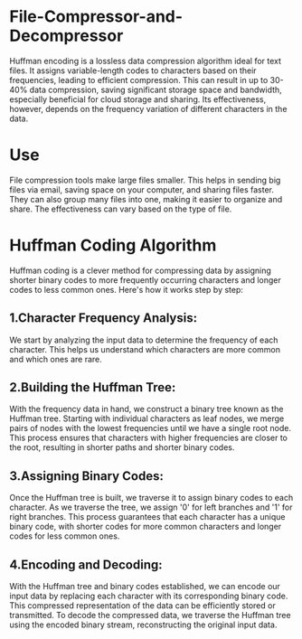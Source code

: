 # File-Compressor-and-Decompressor
Huffman encoding is a lossless data compression algorithm ideal for text files. It assigns variable-length codes to characters based on their frequencies, leading to efficient compression. This can result in up to 30-40% data compression, saving significant storage space and bandwidth, especially beneficial for cloud storage and sharing. Its effectiveness, however, depends on the frequency variation of different characters in the data.

# Use
File compression tools make large files smaller. This helps in sending big files via email, saving space on your computer, and sharing files faster. They can also group many files into one, making it easier to organize and share. The effectiveness can vary based on the type of file.

# Huffman Coding Algorithm
Huffman coding is a clever method for compressing data by assigning shorter binary codes to more frequently occurring characters and longer codes to less common ones. Here's how it works step by step:

## 1.Character Frequency Analysis:
We start by analyzing the input data to determine the frequency of each character. This helps us understand which characters are more common and which ones are rare.

## 2.Building the Huffman Tree:
With the frequency data in hand, we construct a binary tree known as the Huffman tree. Starting with individual characters as leaf nodes, we merge pairs of nodes with the lowest frequencies until we have a single root node. This process ensures that characters with higher frequencies are closer to the root, resulting in shorter paths and shorter binary codes.

## 3.Assigning Binary Codes: 
Once the Huffman tree is built, we traverse it to assign binary codes to each character. As we traverse the tree, we assign '0' for left branches and '1' for right branches. This process guarantees that each character has a unique binary code, with shorter codes for more common characters and longer codes for less common ones.

## 4.Encoding and Decoding: 
With the Huffman tree and binary codes established, we can encode our input data by replacing each character with its corresponding binary code. This compressed representation of the data can be efficiently stored or transmitted. To decode the compressed data, we traverse the Huffman tree using the encoded binary stream, reconstructing the original input data.
